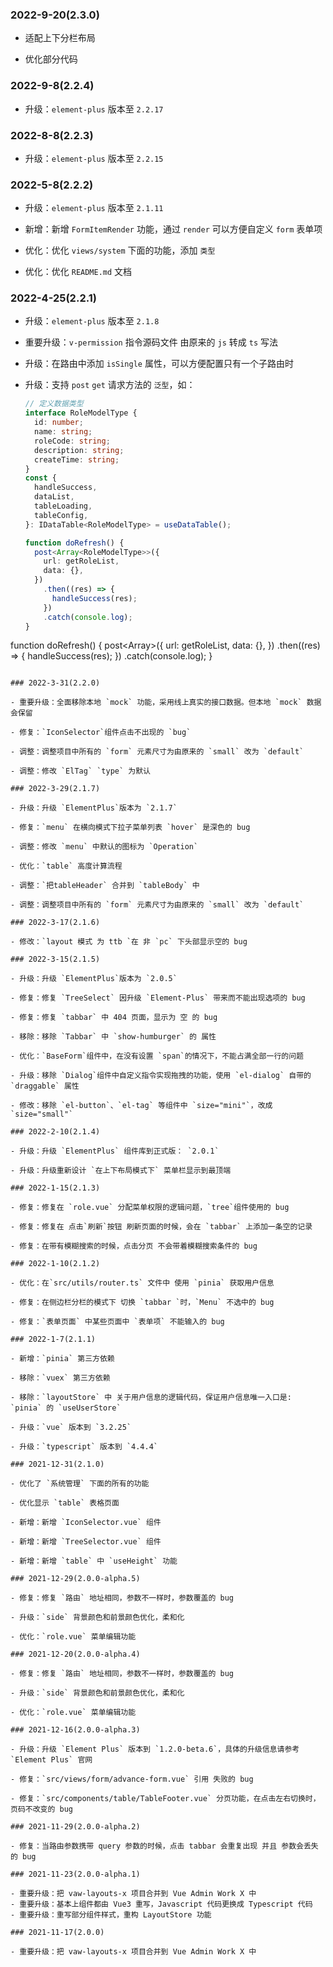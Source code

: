 ### 2022-9-20(2.3.0)

- 适配上下分栏布局

- 优化部分代码

### 2022-9-8(2.2.4)

- 升级：`element-plus` 版本至 `2.2.17`

### 2022-8-8(2.2.3)

- 升级：`element-plus` 版本至 `2.2.15`

### 2022-5-8(2.2.2)

- 升级：`element-plus` 版本至 `2.1.11`

- 新增：新增 `FormItemRender` 功能，通过 `render` 可以方便自定义 `form` 表单项

- 优化：优化 `views/system` 下面的功能，添加 `类型`

- 优化：优化 `README.md` 文档

### 2022-4-25(2.2.1)

- 升级：`element-plus` 版本至 `2.1.8`

- 重要升级：`v-permission` 指令源码文件 由原来的 `js` 转成 `ts` 写法

- 升级：在路由中添加 `isSingle` 属性，可以方便配置只有一个子路由时

- 升级：支持 `post` `get` 请求方法的 `泛型`，如：

  ```ts
  // 定义数据类型
  interface RoleModelType {
    id: number;
    name: string;
    roleCode: string;
    description: string;
    createTime: string;
  }
  const {
    handleSuccess,
    dataList,
    tableLoading,
    tableConfig,
  }: IDataTable<RoleModelType> = useDataTable();

  function doRefresh() {
    post<Array<RoleModelType>>({
      url: getRoleList,
      data: {},
    })
      .then((res) => {
        handleSuccess(res);
      })
      .catch(console.log);
  }
  ```

function doRefresh() {
post<Array<RoleModelType>>({
url: getRoleList,
data: {},
})
.then((res) => {
handleSuccess(res);
})
.catch(console.log);
}

```

### 2022-3-31(2.2.0)

- 重要升级：全面移除本地 `mock` 功能，采用线上真实的接口数据。但本地 `mock` 数据会保留

- 修复：`IconSelector`组件点击不出现的 `bug`

- 调整：调整项目中所有的 `form` 元素尺寸为由原来的 `small` 改为 `default`

- 调整：修改 `ElTag` `type` 为默认

### 2022-3-29(2.1.7)

- 升级：升级 `ElementPlus`版本为 `2.1.7`

- 修复：`menu` 在横向模式下拉子菜单列表 `hover` 是深色的 bug

- 调整：修改 `menu` 中默认的图标为 `Operation`

- 优化：`table` 高度计算流程

- 调整：`把tableHeader` 合并到 `tableBody` 中

- 调整：调整项目中所有的 `form` 元素尺寸为由原来的 `small` 改为 `default`

### 2022-3-17(2.1.6)

- 修改：`layout 模式 为 ttb `在 非 `pc` 下头部显示空的 bug

### 2022-3-15(2.1.5)

- 升级：升级 `ElementPlus`版本为 `2.0.5`

- 修复：修复 `TreeSelect` 因升级 `Element-Plus` 带来而不能出现选项的 bug

- 修复：修复 `tabbar` 中 404 页面，显示为 空 的 bug

- 移除：移除 `Tabbar` 中 `show-humburger` 的 属性

- 优化：`BaseForm`组件中，在没有设置 `span`的情况下，不能占满全部一行的问题

- 升级：移除 `Dialog`组件中自定义指令实现拖拽的功能，使用 `el-dialog` 自带的 `draggable` 属性

- 修改：移除 `el-button`、`el-tag` 等组件中 `size="mini"`，改成 `size="small"`

### 2022-2-10(2.1.4)

- 升级：升级 `ElementPlus` 组件库到正式版： `2.0.1`

- 升级：升级重新设计 `在上下布局模式下` 菜单栏显示到最顶端

### 2022-1-15(2.1.3)

- 修复：修复在 `role.vue` 分配菜单权限的逻辑问题，`tree`组件使用的 bug

- 修复：修复在 点击`刷新`按钮 刷新页面的时候，会在 `tabbar` 上添加一条空的记录

- 修复：在带有模糊搜索的时候，点击分页 不会带着模糊搜索条件的 bug

### 2022-1-10(2.1.2)

- 优化：在`src/utils/router.ts` 文件中 使用 `pinia` 获取用户信息

- 修复：在侧边栏分栏的模式下 切换 `tabbar `时，`Menu` 不选中的 bug

- 修复：`表单页面` 中某些页面中 `表单项` 不能输入的 bug

### 2022-1-7(2.1.1)

- 新增：`pinia` 第三方依赖

- 移除：`vuex` 第三方依赖

- 移除：`layoutStore` 中 关于用户信息的逻辑代码，保证用户信息唯一入口是: `pinia` 的 `useUserStore`

- 升级：`vue` 版本到 `3.2.25`

- 升级：`typescript` 版本到 `4.4.4`

### 2021-12-31(2.1.0)

- 优化了 `系统管理` 下面的所有的功能

- 优化显示 `table` 表格页面

- 新增：新增 `IconSelector.vue` 组件

- 新增：新增 `TreeSelector.vue` 组件

- 新增：新增 `table` 中 `useHeight` 功能

### 2021-12-29(2.0.0-alpha.5)

- 修复：修复 `路由` 地址相同，参数不一样时，参数覆盖的 bug

- 升级：`side` 背景颜色和前景颜色优化，柔和化

- 优化：`role.vue` 菜单编辑功能

### 2021-12-20(2.0.0-alpha.4)

- 修复：修复 `路由` 地址相同，参数不一样时，参数覆盖的 bug

- 升级：`side` 背景颜色和前景颜色优化，柔和化

- 优化：`role.vue` 菜单编辑功能

### 2021-12-16(2.0.0-alpha.3)

- 升级：升级 `Element Plus` 版本到 `1.2.0-beta.6`，具体的升级信息请参考 `Element Plus` 官网

- 修复：`src/views/form/advance-form.vue` 引用 失败的 bug

- 修复：`src/components/table/TableFooter.vue` 分页功能，在点击左右切换时，页码不改变的 bug

### 2021-11-29(2.0.0-alpha.2)

- 修复：当路由参数携带 query 参数的时候，点击 tabbar 会重复出现 并且 参数会丢失的 bug

### 2021-11-23(2.0.0-alpha.1)

- 重要升级：把 vaw-layouts-x 项目合并到 Vue Admin Work X 中
- 重要升级：基本上组件都由 Vue3 重写，Javascript 代码更换成 Typescript 代码
- 重要升级：重写部分组件样式，重构 LayoutStore 功能

### 2021-11-17(2.0.0)

- 重要升级：把 vaw-layouts-x 项目合并到 Vue Admin Work X 中
```
